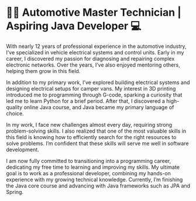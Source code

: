 # 👨‍🔧 Automotive Master Technician | Aspiring Java Developer 💻

With nearly 12 years of professional experience in the automotive industry, I’ve specialized in vehicle electrical systems and control units. Early in my career, I discovered my passion for diagnosing and repairing complex electronic networks. Over the years, I’ve also enjoyed mentoring others, helping them grow in this field.

In addition to my primary work, I’ve explored building electrical systems and designing electrical setups for camper vans. My interest in 3D printing introduced me to programming through G-code, sparking a curiosity that led me to learn Python for a brief period. After that, I discovered a high-quality online Java course, and Java became my primary language of choice.

In my work, I face new challenges almost every day, requiring strong problem-solving skills. I also realized that one of the most valuable skills in this field is knowing how to efficiently search for the right resources to solve problems. I’m confident that these skills will serve me well in software development.

I am now fully committed to transitioning into a programming career, dedicating my free time to learning and improving my skills. My ultimate goal is to work as a professional developer, combining my hands-on experience with my growing technical knowledge.
Currently, I’m finishing the Java core course and advancing with Java frameworks such as JPA and Spring.
